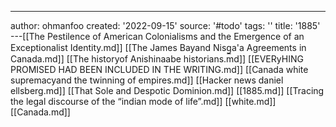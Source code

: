 ---
author: ohmanfoo
created: '2022-09-15'
source: '#todo'
tags: ''
title: '1885'
---[[The Pestilence of American Colonialisms and the Emergence of an Exceptionalist Identity.md]]
[[The James Bayand Nisg̲a'a Agreements in Canada.md]]
[[The historyof Anishinaabe historians.md]]
[[EVERyHING PROMISED HAD BEEN INCLUDED IN THE WRITING.md]]
[[Canada white supremacyand the twinning of empires.md]]
[[Hacker news daniel ellsberg.md]]
[[That Sole and Despotic Dominion.md]]
[[1885.md]]
[[Tracing the legal discourse of the “indian mode of life”.md]]
[[white.md]]
[[Canada.md]]
